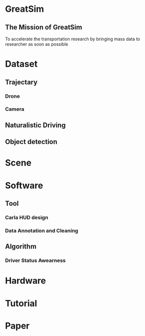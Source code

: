 # GreatSim
## The Mission of GreatSim
To accelerate the transportation research by bringing  mass data to researcher as soon as possible
# Dataset

## Trajectary

### Drone
### Camera
###

## Naturalistic Driving

## Object detection


# Scene


# Software

## Tool
### Carla HUD design 
### Data Annotation and Cleaning
## Algorithm
### Driver Status Awearness

# Hardware

# Tutorial
# Paper
